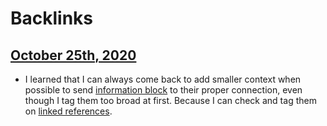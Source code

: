 
# Backlinks
## [October 25th, 2020](<October 25th, 2020.md>)
- I learned that I can always come back to add smaller context when possible to send [information block](<information block.md>) to their proper connection, even though I tag them too broad at first. Because I can check and tag them on [linked references](<linked references.md>).

